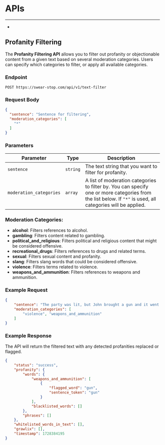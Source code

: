 # APIs

---

- 


## Profanity Filtering

The **Profanity Filtering API** allows you to filter out profanity or objectionable content from a given text based on several moderation categories. Users can specify which categories to filter, or apply all available categories.

### Endpoint
`POST https://swear-stop.com/api/v1/text-filter`

### Request Body
```json
{
  "sentence": "Sentence for filtering",
  "moderation_categories": [
    "*"
  ]
}
```

### Parameters

| Parameter               | Type     | Description                                                                                                                                         |
|-------------------------|----------|-----------------------------------------------------------------------------------------------------------------------------------------------------|
| `sentence`              | `string` | The text string that you want to filter for profanity.                                                                                               |
| `moderation_categories` | `array`  | A list of moderation categories to filter by. You can specify one or more categories from the list below. If `"*"` is used, all categories will be applied. |

### Moderation Categories:

- **alcohol**: Filters references to alcohol.
- **gambling**: Filters content related to gambling.
- **political_and_religious**: Filters political and religious content that might be considered offensive.
- **recreational_drugs**: Filters references to drugs and related terms.
- **sexual**: Filters sexual content and profanity.
- **slang**: Filters slang words that could be considered offensive.
- **violence**: Filters terms related to violence.
- **weapons_and_ammunition**: Filters references to weapons and ammunition.

### Example Request

```json
{
    "sentence": "The party was lit, but John brought a gun and it went south!",
    "moderation_categories": [
        "violence", "weapons_and_ammunition"
    ]
}
```

### Example Response

The API will return the filtered text with any detected profanities replaced or flagged.

```json
{
    "status": "success",
    "profanity": {
        "words": {
            "weapons_and_ammunition": [
                {
                    "flagged_word": "gun",
                    "sentence_token": "gun"
                }
            ],
            "blacklisted_words": []
        },
        "phrases": []
    },
    "whitelisted_words_in_text": [],
    "grawlix": [],
    "timestamp": 1728384195
}
```
